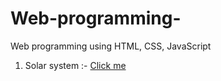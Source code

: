 # Web-programming-
Web programming using HTML, CSS, JavaScript 
1. Solar system :- <a href="[Solar system.html](https://github.com/junaid11P/Web-programming-/blob/main/Solar%20system.html)">Click me</a>
